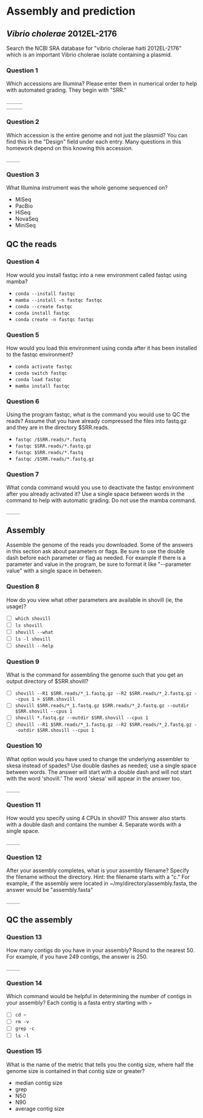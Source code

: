 # Assembly and prediction

## _Vibrio cholerae_ 2012EL-2176

Search the NCBI SRA database for "vibrio cholerae haiti 2012EL-2176" which is an important Vibrio cholerae isolate containing a plasmid.

### Question 1

Which accessions are Illumina?  Please enter them in numerical order to help with automated grading.  They begin with "SRR."

`______`  
`______`

### Question 2

Which accession is the entire genome and not just the plasmid?  You can find this in the "Design" field under each entry.  Many questions in this homework depend on this knowing this accession.

`_____`

### Question 3

What Illumina instrument was the whole genome sequenced on?

* MiSeq
* PacBio
* HiSeq
* NovaSeq
* MiniSeq

## QC the reads

### Question 4

How would you install fastqc into a new environment called fastqc using mamba?

* `conda --install fastqc`
* `mamba --install -n fastqc fastqc`
* `conda --create fastqc`
* `conda install fastqc`
* `conda create -n fastqc fastqc`

### Question 5

How would you load this environment using conda after it has been installed to the fastqc environment?

* `conda activate fastqc`
* `conda switch fastqc`
* `conda load fastqc`
* `mamba install fastqc`

### Question 6

Using the program fastqc, what is the command you would use to QC the reads? Assume that you have already compressed the files into fastq.gz and they are in the directory $SRR.reads.

* `fastqc /$SRR.reads/*.fastq`
* `fastqc $SRR.reads/*.fastq.gz`
* `fastqc $SRR.reads/*.fastq`
* `fastqc /$SRR.reads/*.fastq.gz`

### Question 7

What conda command would you use to deactivate the fastqc environment after you already activated it?  Use a single space between words in the command to help with automatic grading.  Do not use the mamba command.

`_____`

## Assembly

Assemble the genome of the reads you downloaded.  Some of the answers in this section ask about parameters or flags.  Be sure to use the double dash before each parameter or flag as needed.  For example if there is a parameter and value in the program, be sure to format it like "--parameter value" with a single space in between.

### Question 8

How do you view what other parameters are available in shovill (ie, the usage)? 

- [ ] `which shovill`
- [ ] `ls shovill`
- [ ] `shovill --what`
- [ ] `ls -l shovill`
- [ ] `shovill --help`

### Question 9

What is the command for assembling the genome such that you get an output directory of $SRR.shovill?

- [ ] `shovill --R1 $SRR.reads/*_1.fastq.gz --R2 $SRR.reads/*_2.fastq.gz --cpus 1 > $SRR.shovill `
- [ ] `shovill $SRR.reads/*_1.fastq.gz $SRR.reads/*_2.fastq.gz --outdir $SRR.shovill --cpus 1`
- [ ] `shovill *.fastq.gz --outdir $SRR.shovill --cpus 1`
- [ ] `shovill --R1 $SRR.reads/*_1.fastq.gz --R2 $SRR.reads/*_2.fastq.gz --outdir $SRR.shovill --cpus 1`

### Question 10

What option would you have used to change the underlying assembler to skesa instead of spades?  Use double dashes as needed; use a single space between words.  The answer will start with a double dash and will not start with the word 'shovill.'  The word 'skesa' will appear in the answer too.

`_____`

### Question 11

How would you specify using 4 CPUs in shovill?  This answer also starts with a double dash and contains the number 4.  Separate words with a single space.

`_____`

### Question 12

After your assembly completes, what is your assembly filename?  Specify the filename without the directory. Hint: the filename starts with a "c."  For example, if the assembly were located in ~/my/directory/assembly.fasta, the answer would be "assembly.fasta"

`_____`

## QC the assembly

### Question 13 

How many contigs do you have in your assembly?  Round to the nearest 50.  For example, if you have 249 contigs, the answer is 250.  

`_____`

### Question 14

Which command would be helpful in determining the number of contigs in your assembly?  Each contig is a fasta entry starting with `>`

- [ ] `cd ~`
- [ ] `rm -v`
- [ ] `grep -c`
- [ ] `ls -l`

### Question 15

What is the name of the metric that tells you the contig size, where half the genome size is contained in that contig size or greater?

* median contig size
* grep
* N50
* N90
* average contig size
